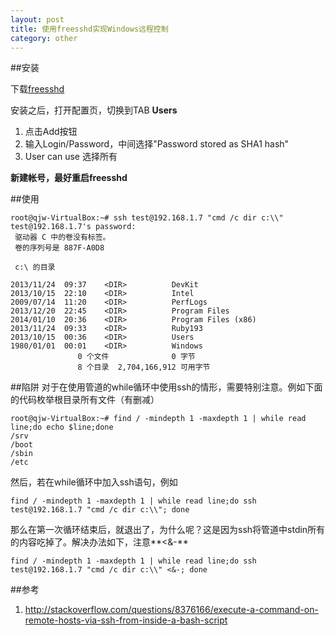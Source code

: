 ```yaml
---
layout: post
title: 使用freesshd实现Windows远程控制
category: other
---
```


##安装

下载[freesshd](http://www.freesshd.com/?ctt=download)

安装之后，打开配置页，切换到TAB **Users**

1. 点击Add按钮
2. 输入Login/Password，中间选择"Password stored as SHA1 hash"
3. User can use 选择所有

**新建帐号，最好重启freesshd**

##使用

	root@qjw-VirtualBox:~# ssh test@192.168.1.7 "cmd /c dir c:\\"
	test@192.168.1.7's password: 
	 驱动器 C 中的卷没有标签。
	 卷的序列号是 887F-A0D8

	 c:\ 的目录

	2013/11/24  09:37    <DIR>          DevKit
	2013/10/15  22:10    <DIR>          Intel
	2009/07/14  11:20    <DIR>          PerfLogs
	2013/12/20  22:45    <DIR>          Program Files
	2014/01/10  20:36    <DIR>          Program Files (x86)
	2013/11/24  09:33    <DIR>          Ruby193
	2013/10/15  00:36    <DIR>          Users
	1980/01/01  00:01    <DIR>          Windows
				   0 个文件              0 字节
				   8 个目录  2,704,166,912 可用字节
				   
##陷阱
对于在使用管道的while循环中使用ssh的情形，需要特别注意。例如下面的代码枚举根目录所有文件（有删减）
	
	root@qjw-VirtualBox:~# find / -mindepth 1 -maxdepth 1 | while read line;do echo $line;done
	/srv
	/boot
	/sbin
	/etc
	
然后，若在while循环中加入ssh语句，例如

	find / -mindepth 1 -maxdepth 1 | while read line;do ssh test@192.168.1.7 "cmd /c dir c:\\"; done
	
那么在第一次循环结束后，就退出了，为什么呢？这是因为ssh将管道中stdin所有的内容吃掉了。解决办法如下，注意**<&-**

	find / -mindepth 1 -maxdepth 1 | while read line;do ssh test@192.168.1.7 "cmd /c dir c:\\" <&-; done


##参考
1. <http://stackoverflow.com/questions/8376166/execute-a-command-on-remote-hosts-via-ssh-from-inside-a-bash-script>